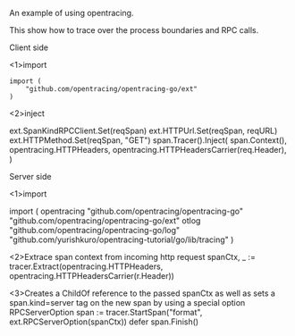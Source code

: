 An example of using opentracing.

This show how to trace over the process boundaries and RPC calls.

Client side

<1>import

    import (
        "github.com/opentracing/opentracing-go/ext"
    )
    
<2>inject

ext.SpanKindRPCClient.Set(reqSpan)
ext.HTTPUrl.Set(reqSpan, reqURL)
ext.HTTPMethod.Set(reqSpan, "GET")
span.Tracer().Inject(
     span.Context(),
     opentracing.HTTPHeaders,
     opentracing.HTTPHeadersCarrier(req.Header),
)


Server side

<1>import

import (
     opentracing "github.com/opentracing/opentracing-go"
     "github.com/opentracing/opentracing-go/ext"
     otlog "github.com/opentracing/opentracing-go/log"
     "github.com/yurishkuro/opentracing-tutorial/go/lib/tracing"
)

<2>Extrace span context from incoming http request
spanCtx, _ := tracer.Extract(opentracing.HTTPHeaders, opentracing.HTTPHeadersCarrier(r.Header))

<3>Creates a ChildOf reference to the passed spanCtx as well as sets a span.kind=server tag on the new span by using a special option RPCServerOption
    span := tracer.StartSpan("format", ext.RPCServerOption(spanCtx))
    defer span.Finish()
